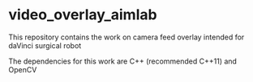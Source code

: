 # video_overlay_aimlab
This repository contains the work on camera feed overlay intended for daVinci surgical robot

The dependencies for this work are C++ (recommended C++11) and OpenCV
